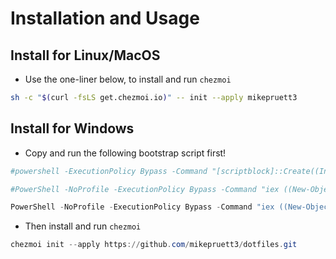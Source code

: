 # Installation and Usage

## Install for Linux/MacOS

- Use the one-liner below, to install and run `chezmoi`

```bash
sh -c "$(curl -fsLS get.chezmoi.io)" -- init --apply mikepruett3
```

## Install for Windows

- Copy and run the following bootstrap script first!

```powershell
#powershell -ExecutionPolicy Bypass -Command "[scriptblock]::Create((Invoke-WebRequest "https://raw.githubusercontent.com/mikepruett3/dotfiles/refs/heads/main/dot_bootstrap/windows/ps1/Windows-Bootstrap.ps1").Content).Invoke();"

#PowerShell -NoProfile -ExecutionPolicy Bypass -Command "iex ((New-Object System.Net.WebClient).DownloadString('https://gist.githubusercontent.com/mikepruett3/7ca6518051383ee14f9cf8ae63ba18a7/raw/shell-setup.ps1'))"

PowerShell -NoProfile -ExecutionPolicy Bypass -Command "iex ((New-Object System.Net.WebClient).DownloadString('https://raw.githubusercontent.com/mikepruett3/dotfiles/refs/heads/main/dot_bootstrap/windows/ps1/Windows-Bootstrap.ps1'))"
```

- Then install and run `chezmoi`

```powershell
chezmoi init --apply https://github.com/mikepruett3/dotfiles.git
```
